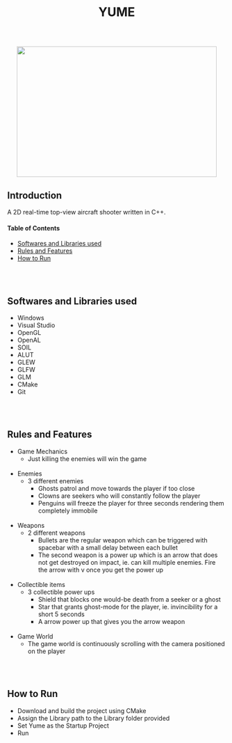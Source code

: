 <h1 align="center">
    YUME
  <br>
  <br>
  <p align="center">
  	<img width="460" height="300" src="https://user-images.githubusercontent.com/44578113/167240350-daef9c0e-a3bb-45e9-b7f1-f954fb680a54.png">
	</p>
</h1>

## Introduction

A 2D real-time top-view aircraft shooter written in C++.


#### Table of Contents
- [Softwares and Libraries used](#softwares)
- [Rules and Features](#rules)
- [How to Run](#run)


<br></br>
## Softwares and Libraries used <a name="softwares"></a>

- Windows
- Visual Studio
- OpenGL
- OpenAL
- SOIL
- ALUT
- GLEW
- GLFW
- GLM
- CMake
- Git


<br></br>
## Rules and Features <a name="rules"></a>
- Game Mechanics
  - Just killing the enemies will win the game <br><br>
- Enemies
  - 3 different enemies
    - Ghosts patrol and move towards the player if too close
	 - Clowns are seekers who will constantly follow the player
	 - Penguins will freeze the player for three seconds rendering them completely immobile <br><br>
- Weapons
  - 2 different weapons
    - Bullets are the regular weapon which can be triggered with spacebar with a small delay between each bullet
    - The second weapon is a power up which is an arrow that does not get destroyed on impact, ie. can kill multiple enemies. Fire the arrow with v once you get the power up <br><br>
- Collectible items
  - 3 collectible power ups
    - Shield that blocks one would-be death from a seeker or a ghost
    - Star that grants ghost-mode for the player, ie. invincibility for a short 5 seconds
	 - A arrow power up that gives you the arrow weapon <br><br>
- Game World
  - The game world is continuously scrolling with the camera positioned on the player


<br></br>
## How to Run <a name="run"></a>
- Download and build the project using CMake
- Assign the Library path to the Library folder provided
- Set Yume as the Startup Project
- Run
